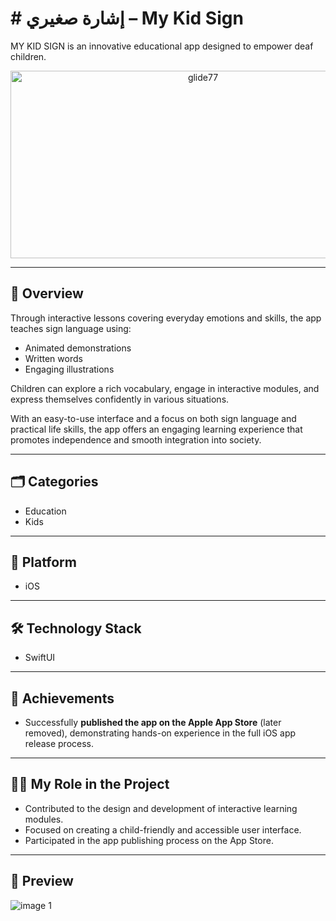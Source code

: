 # # إشارة صغيري – My Kid Sign

MY KID SIGN is an innovative educational app designed to empower deaf children.
<p align="center">
  <img width="600" height="300" alt="glide77" src="https://github.com/user-attachments/assets/4acfd70d-3f2f-4aa8-83bd-de7a62e5e73e" />
</p>

---

## 📌 Overview  

Through interactive lessons covering everyday emotions and skills, the app teaches sign language using:  
- Animated demonstrations  
- Written words  
- Engaging illustrations  

Children can explore a rich vocabulary, engage in interactive modules, and express themselves confidently in various situations.  

With an easy-to-use interface and a focus on both sign language and practical life skills, the app offers an engaging learning experience that promotes independence and smooth integration into society.  

---

## 🗂 Categories  
- Education  
- Kids  

---

## 📱 Platform  
- iOS  

---

## 🛠 Technology Stack  
- SwiftUI  

---

## 🚀 Achievements  
- Successfully **published the app on the Apple App Store** (later removed), demonstrating hands-on experience in the full iOS app release process.  

---

## 👩‍💻 My Role in the Project  
- Contributed to the design and development of interactive learning modules.  
- Focused on creating a child-friendly and accessible user interface.  
- Participated in the app publishing process on the App Store.  

---

## 📸 Preview  
![image 1](https://github.com/user-attachments/assets/b9e4a945-067c-412e-bdec-9de98d724ead)


